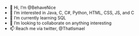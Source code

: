 - 👋 Hi, I’m @BehaveNice
- 👀 I’m interested in Java, C, C#, Python, HTML, CSS, JS, and C
- 🌱 I’m currently learning SQL
- 💞️ I’m looking to collaborate on anything interesting
- 📫 Reach me via twitter, @ThatIsmael

<!---
BehaveNice/BehaveNice is a ✨ special ✨ repository because its `README.md` (this file) appears on your GitHub profile.
You can click the Preview link to take a look at your changes.
--->
